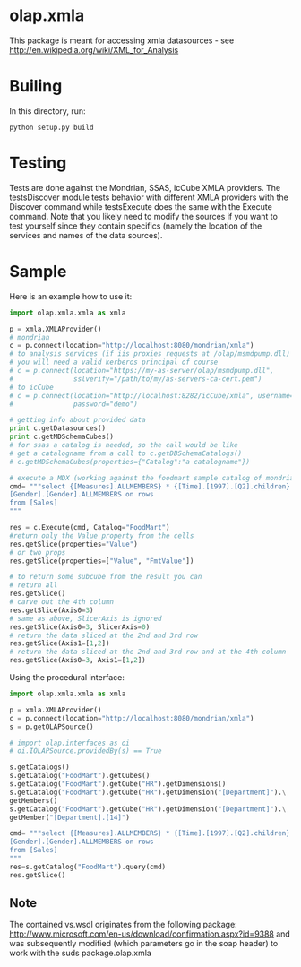 olap.xmla
=========
This package is meant for accessing xmla datasources - see http://en.wikipedia.org/wiki/XML_for_Analysis

Builing
=======
In this directory, run:

    python setup.py build

Testing
=======

Tests are done against the Mondrian, SSAS, icCube XMLA providers.
The testsDiscover module tests behavior with different XMLA providers with the Discover command while
testsExecute does the same with the Execute command.
Note that you likely need to modify the sources if you want to test yourself since they contain specifics (namely the location
of the services and names of the data sources).

Sample
======
Here is an example how to use it:

```python
import olap.xmla.xmla as xmla

p = xmla.XMLAProvider()
# mondrian
c = p.connect(location="http://localhost:8080/mondrian/xmla")
# to analysis services (if iis proxies requests at /olap/msmdpump.dll)
# you will need a valid kerberos principal of course
# c = p.connect(location="https://my-as-server/olap/msmdpump.dll", 
#               sslverify="/path/to/my/as-servers-ca-cert.pem")
# to icCube
# c = p.connect(location="http://localhost:8282/icCube/xmla", username="demo", 
#               password="demo")

# getting info about provided data
print c.getDatasources()
print c.getMDSchemaCubes()
# for ssas a catalog is needed, so the call would be like
# get a catalogname from a call to c.getDBSchemaCatalogs()
# c.getMDSchemaCubes(properties={"Catalog":"a catalogname"})

# execute a MDX (working against the foodmart sample catalog of mondrian)
cmd= """select {[Measures].ALLMEMBERS} * {[Time].[1997].[Q2].children} on columns, 
[Gender].[Gender].ALLMEMBERS on rows 
from [Sales]
"""

res = c.Execute(cmd, Catalog="FoodMart")
#return only the Value property from the cells
res.getSlice(properties="Value")
# or two props
res.getSlice(properties=["Value", "FmtValue"]) 

# to return some subcube from the result you can
# return all
res.getSlice()
# carve out the 4th column
res.getSlice(Axis0=3) 
# same as above, SlicerAxis is ignored
res.getSlice(Axis0=3, SlicerAxis=0) 
# return the data sliced at the 2nd and 3rd row
res.getSlice(Axis1=[1,2]) 
# return the data sliced at the 2nd and 3rd row and at the 4th column
res.getSlice(Axis0=3, Axis1=[1,2]) 
```

Using the procedural interface:

```python
import olap.xmla.xmla as xmla

p = xmla.XMLAProvider()
c = p.connect(location="http://localhost:8080/mondrian/xmla")
s = p.getOLAPSource()

# import olap.interfaces as oi
# oi.IOLAPSource.providedBy(s) == True

s.getCatalogs()
s.getCatalog("FoodMart").getCubes()
s.getCatalog("FoodMart").getCube("HR").getDimensions()
s.getCatalog("FoodMart").getCube("HR").getDimension("[Department]").\
getMembers()
s.getCatalog("FoodMart").getCube("HR").getDimension("[Department]").\
getMember("[Department].[14]")

cmd= """select {[Measures].ALLMEMBERS} * {[Time].[1997].[Q2].children} on columns, 
[Gender].[Gender].ALLMEMBERS on rows 
from [Sales]
"""
res=s.getCatalog("FoodMart").query(cmd)
res.getSlice()
```

Note
----
The contained vs.wsdl originates from the following package:
http://www.microsoft.com/en-us/download/confirmation.aspx?id=9388
and was subsequently modified (which parameters go in the soap header) to work
with the suds package.olap.xmla
